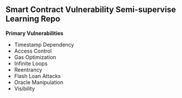 ## Smart Contract Vulnerability Semi-supervise Learning Repo

<b> Primary Vulnerabilities </b>
  - Timestamp Dependency
  - Access Control
  - Gas Optimization
  - Infinite Loops
  - Reentrancy
  - Flash Loan Attacks
  - Oracle Manipulation
  - Visibility
  
